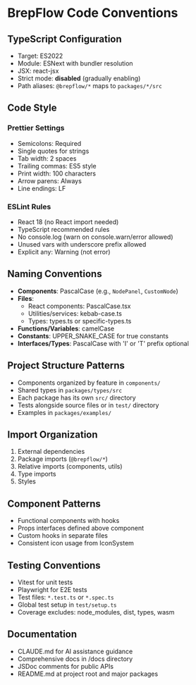 # BrepFlow Code Conventions

## TypeScript Configuration
- Target: ES2022
- Module: ESNext with bundler resolution
- JSX: react-jsx
- Strict mode: **disabled** (gradually enabling)
- Path aliases: `@brepflow/*` maps to `packages/*/src`

## Code Style
### Prettier Settings
- Semicolons: Required
- Single quotes for strings
- Tab width: 2 spaces
- Trailing commas: ES5 style
- Print width: 100 characters
- Arrow parens: Always
- Line endings: LF

### ESLint Rules
- React 18 (no React import needed)
- TypeScript recommended rules
- No console.log (warn on console.warn/error allowed)
- Unused vars with underscore prefix allowed
- Explicit any: Warning (not error)

## Naming Conventions
- **Components**: PascalCase (e.g., `NodePanel`, `CustomNode`)
- **Files**: 
  - React components: PascalCase.tsx
  - Utilities/services: kebab-case.ts
  - Types: types.ts or specific-types.ts
- **Functions/Variables**: camelCase
- **Constants**: UPPER_SNAKE_CASE for true constants
- **Interfaces/Types**: PascalCase with 'I' or 'T' prefix optional

## Project Structure Patterns
- Components organized by feature in `components/`
- Shared types in `packages/types/src`
- Each package has its own `src/` directory
- Tests alongside source files or in `test/` directory
- Examples in `packages/examples/`

## Import Organization
1. External dependencies
2. Package imports (`@brepflow/*`)
3. Relative imports (components, utils)
4. Type imports
5. Styles

## Component Patterns
- Functional components with hooks
- Props interfaces defined above component
- Custom hooks in separate files
- Consistent icon usage from IconSystem

## Testing Conventions
- Vitest for unit tests
- Playwright for E2E tests
- Test files: `*.test.ts` or `*.spec.ts`
- Global test setup in `test/setup.ts`
- Coverage excludes: node_modules, dist, types, wasm

## Documentation
- CLAUDE.md for AI assistance guidance
- Comprehensive docs in /docs directory
- JSDoc comments for public APIs
- README.md at project root and major packages